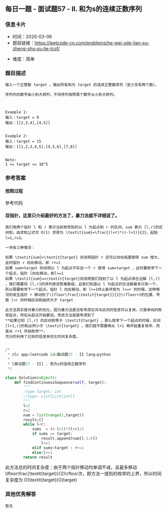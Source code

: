 ## 每日一题 - 面试题57 - II. 和为s的连续正数序列

### 信息卡片

- 时间：2020-03-06
- 题目链接：https://leetcode-cn.com/problems/he-wei-sde-lian-xu-zheng-shu-xu-lie-lcof/
<!-- - tag：`正序` `binary search` -->
- 难度：简单

### 题目描述

```
输入一个正整数 target ，输出所有和为 target 的连续正整数序列（至少含有两个数）。

序列内的数字由小到大排列，不同序列按照首个数字从小到大排列。



Example 1:
输入：target = 9
输出：[[2,3,4],[4,5]]


Example 2:
输入：target = 15
输出：[[1,2,3,4,5],[4,5,6],[7,8]]


Note:
1 <= target <= 10^5
```

### 参考答案

#### 按照过程

参考代码

#### 双指针，这里只介绍最好的方法了，暴力法就不详细说了。

```
我们用两个指针 l 和 r 表示当前枚举到的以 l 为起点到 r 的区间，sum 表示 [l,r]的区间和，由求和公式可 O(1) 求得为 \textit{sum}=\frac{(l+r)*(r-l+1)}{2}，起始 l=1,r=2。

一共有三种情况：

如果 \textit{sum}<\textit{target} 则说明指针 r 还可以向右拓展使得 sum 增大，此时指针 r 向右移动，即 r+=1
如果 sum>target 则说明以 l 为起点不存在一个 r 使得 sum=target ，此时要枚举下一个起点，指针 l向右移动，即l+=1
如果 \textit{sum}==\textit{target}则说明我们找到了以 l 为起点得合法解 [l,r] ，我们需要将 [l,r]的序列放进答案数组，且我们知道以 l 为起点的合法解最多只有一个，所以需要枚举下一个起点，指针 l 向右移动，即 l+=1终止条件即为 l>=r 的时候，这种情况的发生指针 r 移动到了\lfloor\frac{\textit{target}}{2}\rfloor+1的位置，导致 l<r 的时候区间和始终大于 target

此方法其实是对暴力的优化，因为暴力法是没有考虑区间与区间的信息可以复用，只是单纯的枚举起点，然后从起点开始累加，而该方法就是考虑到了
**如果已知 [l,r] 的区间和等于 \textit{target} ，那么枚举下一个起点的时候，区间 [l+1,r]的和必然小于 \textit{target} ，我们就不需要再从 l+1 再开始重复枚举，而是从 r+1 开始枚举**，
充分的利用了已知的信息来优化时间复杂度。


```
```python
/*
 * @lc app=leetcode id=面试题57 - II lang=python
 *
 * [面试题57 - II] . 和为s的连续正数序列
 */

class Solution(object):
    def findContinuousSequence(self, target):
        """
        :type target: int
        :rtype: List[List[int]]
        """
        l=1
        r=2
        num = list(range(1,target))
        result=[]
        while l<r:
            sums  = (r-l+1)*(l+r)/2
            if sums == target:
                result.append(num[l-1:r])
                l+=1
            elif sums<target : r+=1
            else:l+=1
        return result

```

此方法总的时间复杂度：由于两个指针移动均单调不减，且最多移动 \lfloor\frac{\textit{target}}{2}\rfloor次，即方法一提到的枚举的上界，所以时间复杂度为 O(\textit{target})O(target) 


### 其他优秀解答
```
暂无
```